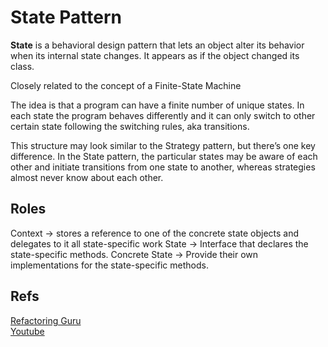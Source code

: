 # **State Pattern**

**State** is a behavioral design pattern that lets an object alter its behavior when its internal state changes. It appears as if the object changed its class.

Closely related to the concept of a Finite-State Machine

The idea is that a program can have a finite number of unique states. In each state the program behaves differently and it can only switch to other certain state following the switching rules, aka transitions.

This structure may look similar to the Strategy pattern, but there’s one key difference. In the State pattern, the particular states may be aware of each other and initiate transitions from one state to another, whereas strategies almost never know about each other.

## Roles
Context -> stores a reference to one of the concrete state objects and delegates to it all state-specific work
State -> Interface that declares the state-specific methods.
Concrete State -> Provide their own implementations for the state-specific methods.

## Refs
[Refactoring Guru](https://refactoring.guru/design-patterns/state) <br/>
[Youtube](https://www.youtube.com/watch?v=tSTPS2oHDmw) <br/>
